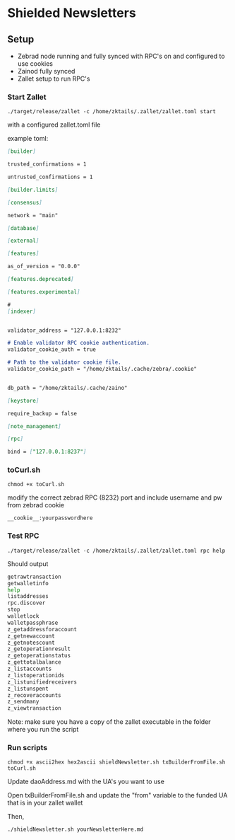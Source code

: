 # Shielded Newsletters


## Setup

 * Zebrad node running and fully synced with RPC's on and configured to use cookies
 * Zainod fully synced
 * Zallet setup to run RPC's


### Start Zallet

`./target/release/zallet -c /home/zktails/.zallet/zallet.toml start`

with a configured zallet.toml file

example toml:

```markdown
[builder]

trusted_confirmations = 1

untrusted_confirmations = 1

[builder.limits]

[consensus]

network = "main"

[database]

[external]

[features]

as_of_version = "0.0.0"

[features.deprecated]

[features.experimental]

#
[indexer]


validator_address = "127.0.0.1:8232"

# Enable validator RPC cookie authentication.
validator_cookie_auth = true

# Path to the validator cookie file.
validator_cookie_path = "/home/zktails/.cache/zebra/.cookie"


db_path = "/home/zktails/.cache/zaino"

[keystore]

require_backup = false

[note_management]

[rpc]

bind = ["127.0.0.1:8237"]
```


### toCurl.sh

`chmod +x toCurl.sh`

modify the correct zebrad RPC (8232) port and include username and pw from zebrad cookie


`__cookie__:yourpasswordhere`


### Test RPC

`./target/release/zallet -c /home/zktails/.zallet/zallet.toml rpc help`

Should output

```bash
getrawtransaction
getwalletinfo
help
listaddresses
rpc.discover
stop
walletlock
walletpassphrase
z_getaddressforaccount
z_getnewaccount
z_getnotescount
z_getoperationresult
z_getoperationstatus
z_gettotalbalance
z_listaccounts
z_listoperationids
z_listunifiedreceivers
z_listunspent
z_recoveraccounts
z_sendmany
z_viewtransaction
```
Note: make sure you have a copy of the zallet executable in the folder where you run the script

### Run scripts

`chmod +x ascii2hex hex2ascii shieldNewsletter.sh txBuilderFromFile.sh toCurl.sh`

Update daoAddress.md with the UA's you want to use

Open txBuilderFromFile.sh and update the "from" variable to the funded UA that is in your zallet wallet

Then,

`./shieldNewsletter.sh yourNewsletterHere.md`






